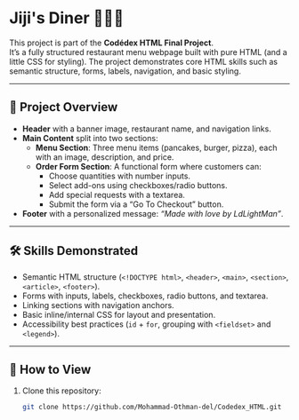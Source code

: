# Jiji's Diner 🍔🍕🥞

This project is part of the **Codédex HTML Final Project**.  
It’s a fully structured restaurant menu webpage built with pure HTML (and a little CSS for styling). The project demonstrates core HTML skills such as semantic structure, forms, labels, navigation, and basic styling.

---

## 📖 Project Overview
- **Header** with a banner image, restaurant name, and navigation links.
- **Main Content** split into two sections:
  - **Menu Section**: Three menu items (pancakes, burger, pizza), each with an image, description, and price.
  - **Order Form Section**: A functional form where customers can:
    - Choose quantities with number inputs.
    - Select add-ons using checkboxes/radio buttons.
    - Add special requests with a textarea.
    - Submit the form via a “Go To Checkout” button.
- **Footer** with a personalized message: *“Made with love by LdLightMan”*.

---

## 🛠️ Skills Demonstrated
- Semantic HTML structure (`<!DOCTYPE html>`, `<header>`, `<main>`, `<section>`, `<article>`, `<footer>`).
- Forms with inputs, labels, checkboxes, radio buttons, and textarea.
- Linking sections with navigation anchors.
- Basic inline/internal CSS for layout and presentation.
- Accessibility best practices (`id` + `for`, grouping with `<fieldset>` and `<legend>`).

---

## 🚀 How to View
1. Clone this repository:
   ```bash
   git clone https://github.com/Mohammad-Othman-del/Codedex_HTML.git
